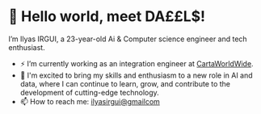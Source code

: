 
# 👋 Hello world, meet DA££L$!

I’m Ilyas IRGUI, a 23-year-old Ai & Computer science engineer and tech enthusiast.

- ⚡ I’m currently working as an integration engineer at [CartaWorldWide](https://cartaworldwide.com/).
- 🔭 I'm excited to bring my skills and enthusiasm to a new role in AI and data, where I can continue to learn, grow, and contribute to the development of cutting-edge technology.
- 📫 How to reach me: [ilyasirgui@gmailcom](mailto:ilyasirgui@gmailcom)
<!--
**Daeels/Daeels** is a ✨ _special_ ✨ repository because its `README.md` (this file) appears on your GitHub profile.

Here are some ideas to get you started:

- 🔭 I’m currently working on ...
- 🌱 I’m currently learning ...
- 👯 I’m looking to collaborate on ...
- 🤔 I’m looking for help with ...
- 💬 Ask me about ...
- 📫 How to reach me: ...
- 😄 Pronouns: ...
- ⚡ Fun fact: ...
-->
